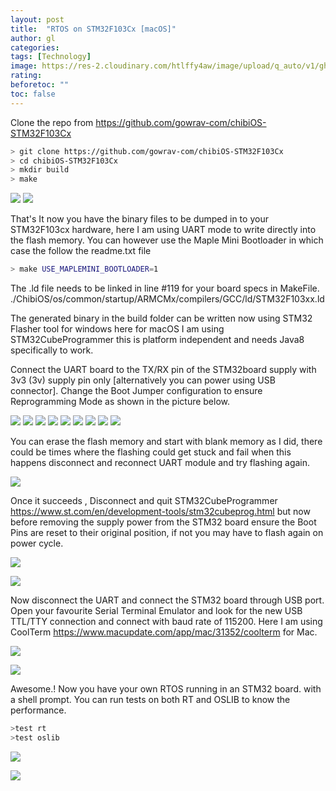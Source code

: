 ```yaml
---
layout: post
title:  "RTOS on STM32F103Cx [macOS]"
author: gl
categories: 
tags: [Technology]
image: https://res-2.cloudinary.com/htlffy4aw/image/upload/q_auto/v1/ghost-blog-images/IMG_20200409_125320.jpg
rating: 
beforetoc: ""
toc: false
---
```


Clone the repo from https://github.com/gowrav-com/chibiOS-STM32F103Cx

```bash
> git clone https://github.com/gowrav-com/chibiOS-STM32F103Cx
> cd chibiOS-STM32F103Cx
> mkdir build
> make
```
![](https://res-2.cloudinary.com/htlffy4aw/image/upload/q_auto/v1/ghost-blog-images/Screenshot-2020-04-09-at-1.09.35-PM.png)
![](https://res-3.cloudinary.com/htlffy4aw/image/upload/q_auto/v1/ghost-blog-images/Screenshot-2020-04-09-at-1.10.21-PM.png)


That's It now you have the binary files to be dumped in to your STM32F103cx hardware, here I am using UART mode to write directly into the flash memory. You can however use the Maple Mini Bootloader in which case the follow the readme.txt file

```bash
> make USE_MAPLEMINI_BOOTLOADER=1
```
The .ld file needs to be linked in line #119 for your board specs in MakeFile.  
./ChibiOS/os/common/startup/ARMCMx/compilers/GCC/ld/STM32F103xx.ld

The generated binary in the build folder can be written now using STM32 Flasher tool for windows here for macOS I am using STM32CubeProgrammer this is platform independent and needs Java8 specifically to work.

Connect the UART board to the TX/RX pin of the STM32board supply with 3v3 (3v) supply pin only [alternatively you can power using USB connector]. Change the Boot Jumper configuration to ensure Reprogramming Mode as shown in the picture below.

![](https://res-3.cloudinary.com/htlffy4aw/image/upload/q_auto/v1/ghost-blog-images/IMG_20200409_122431.jpg)
![](https://res-3.cloudinary.com/htlffy4aw/image/upload/q_auto/v1/ghost-blog-images/IMG_20200409_124312.jpg)
![](https://res-5.cloudinary.com/htlffy4aw/image/upload/q_auto/v1/ghost-blog-images/Screenshot-2020-04-09-at-12.24.56-PM.png)
![](https://res-2.cloudinary.com/htlffy4aw/image/upload/q_auto/v1/ghost-blog-images/Screenshot-2020-04-09-at-12.26.03-PM.png)
![](https://res-4.cloudinary.com/htlffy4aw/image/upload/q_auto/v1/ghost-blog-images/Screenshot-2020-04-09-at-12.26.14-PM.png)
![](https://res-4.cloudinary.com/htlffy4aw/image/upload/q_auto/v1/ghost-blog-images/Screenshot-2020-04-09-at-12.26.21-PM.png)
![](https://res-3.cloudinary.com/htlffy4aw/image/upload/q_auto/v1/ghost-blog-images/Screenshot-2020-04-09-at-12.26.31-PM.png)
![](https://res-3.cloudinary.com/htlffy4aw/image/upload/q_auto/v1/ghost-blog-images/Screenshot-2020-04-09-at-12.26.46-PM.png)
![](https://res-5.cloudinary.com/htlffy4aw/image/upload/q_auto/v1/ghost-blog-images/Screenshot-2020-04-09-at-12.26.52-PM.png)

You can erase the flash memory and start with blank memory as I did, there could be times where the flashing could get stuck and fail when this happens disconnect and reconnect UART module and try flashing again.

![](https://res-2.cloudinary.com/htlffy4aw/image/upload/q_auto/v1/ghost-blog-images/Screenshot-2020-04-09-at-12.28.40-PM.png)

Once it succeeds , Disconnect and quit  STM32CubeProgrammer https://www.st.com/en/development-tools/stm32cubeprog.html but now before removing the supply power from the STM32 board ensure the Boot Pins are reset to their original position, if not you may have to flash again on power cycle.

![](https://res-4.cloudinary.com/htlffy4aw/image/upload/q_auto/v1/ghost-blog-images/Screenshot-2020-04-09-at-12.30.12-PM.png)

![](https://res-2.cloudinary.com/htlffy4aw/image/upload/q_auto/v1/ghost-blog-images/IMG_20200409_123602.jpg)

Now disconnect the UART and connect the STM32 board through USB port. Open your favourite Serial Terminal Emulator and look for the new USB TTL/TTY connection and connect with baud rate of 115200. Here I am using CoolTerm https://www.macupdate.com/app/mac/31352/coolterm for Mac.

![](https://res-3.cloudinary.com/htlffy4aw/image/upload/q_auto/v1/ghost-blog-images/Screenshot-2020-04-09-at-12.44.48-PM.png)

![](https://res-4.cloudinary.com/htlffy4aw/image/upload/q_auto/v1/ghost-blog-images/Screenshot-2020-04-09-at-12.44.58-PM.png)

Awesome.! Now you have your own RTOS running in an STM32 board. with a shell prompt. You can run tests on both RT and OSLIB to know the performance.


```bash
>test rt
>test oslib
```

![](https://res-2.cloudinary.com/htlffy4aw/image/upload/q_auto/v1/ghost-blog-images/Screenshot-2020-04-09-at-12.49.36-PM.png)

![](https://res-1.cloudinary.com/htlffy4aw/image/upload/q_auto/v1/ghost-blog-images/Screenshot-2020-04-09-at-12.47.48-PM.png)
